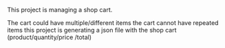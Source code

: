 This project is managing a shop cart.

The cart could have multiple/different items
the cart cannot have repeated items
this project is generating a json file with the shop cart (product/quantity/price /total)
